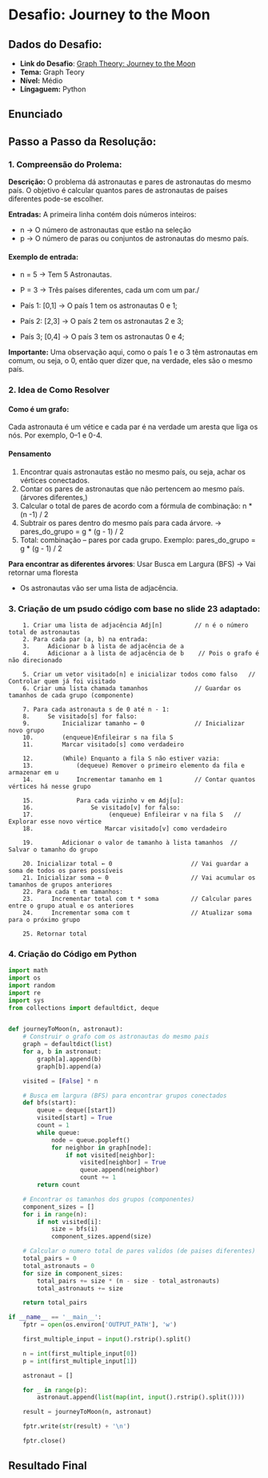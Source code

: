# Desafio: Journey to the Moon

## Dados do Desafio:

- **Link do Desafio**: [Graph Theory: Journey to the Moon](https://www.hackerrank.com/challenges/journey-to-the-moon/problem)
- **Tema:** Graph Teory
- **Nível:** Médio
- **Língaguem:** Python



## Enunciado


## Passo a Passo da Resolução:


### 1. Compreensão do Prolema:




**Descrição:** O problema dá astronautas e pares de astronautas do mesmo país. O objetivo é calcular quantos pares de astronautas de países diferentes pode-se escolher.

**Entradas:** 
A primeira linha contém dois números inteiros:

  - n → O número de astronautas que  estão na seleção
  - p → O número de paras ou conjuntos de astronautas do mesmo país.

#### Exemplo de entrada: 

- n = 5 → Tem 5 Astronautas.

- P = 3 → Três países diferentes, cada um com um par./

- País 1: [0,1] → O país 1 tem os astronautas 0 e 1;

- País 2: [2,3] → O país 2 tem os astronautas  2 e 3;

- País 3; [0,4] → O país 3 tem os astronautas 0 e 4; 

**Importante:** Uma observação aqui, como o país 1 e o 3 têm astronautas em comum, ou seja, o 0, então quer dizer que, na verdade, eles são o mesmo país.

### 2. Idea de Como Resolver

#### Como é um grafo:

Cada astronauta é um vétice e cada par é na verdade um aresta que liga os nós. Por exemplo, 0–1 e 0-4.

#### Pensamento

1. Encontrar quais astronautas estão no mesmo país, ou seja, achar os vértices conectados.
2. Contar os pares de astronautas que não pertencem ao mesmo país. (árvores diferentes,)
3. Calcular o total de pares de acordo com a fórmula de combinação: n * (n -1) / 2
4. Subtrair os pares dentro do mesmo país para cada árvore. → pares_do_grupo = g * (g - 1) / 2
5. Total: combinação – pares por cada grupo. Exemplo: pares_do_grupo = g * (g - 1) / 2

**Para encontrar as diferentes árvores**: Usar Busca em Largura (BFS) -> Vai retornar uma floresta

- Os astronautas vão ser uma lista de adjacência.


### 3. Criação de um psudo código com base no slide 23 adaptado:
        
        1. Criar uma lista de adjacência Adj[n]         // n é o número total de astronautas
        2. Para cada par (a, b) na entrada:
        3.     Adicionar b à lista de adjacência de a   
        4.     Adicionar a à lista de adjacência de b    // Pois o grafo é não direcionado
        
        5. Criar um vetor visitado[n] e inicializar todos como falso   // Controlar quem já foi visitado
        6. Criar uma lista chamada tamanhos             // Guardar os tamanhos de cada grupo (componente)
        
        7. Para cada astronauta s de 0 até n - 1:
        8.     Se visitado[s] for falso:                
        9.         Inicializar tamanho ← 0              // Inicializar  novo grupo
        10.        (enqueue)Enfileirar s na fila S               
        11.        Marcar visitado[s] como verdadeiro  
        
        12.        (While) Enquanto a fila S não estiver vazia: 
        13.            (dequeue) Remover o primeiro elemento da fila e armazenar em u
        14.            Incrementar tamanho em 1         // Contar quantos vértices há nesse grupo
        
        15.            Para cada vizinho v em Adj[u]:   
        16.                Se visitado[v] for falso:
        17.                     (enqueue) Enfileirar v na fila S   // Explorar esse novo vértice
        18.                    Marcar visitado[v] como verdadeiro
        
        19.        Adicionar o valor de tamanho à lista tamanhos  // Salvar o tamanho do grupo
        
        20. Inicializar total ← 0                      // Vai guardar a soma de todos os pares possíveis
        21. Inicializar soma ← 0                       // Vai acumular os tamanhos de grupos anteriores
        22. Para cada t em tamanhos:
        23.     Incrementar total com t * soma         // Calcular pares entre o grupo atual e os anteriores
        24.     Incrementar soma com t                 // Atualizar soma para o próximo grupo
        
        25. Retornar total                            

### 4. Criação do Código em Python
                
```python
import math
import os
import random
import re
import sys
from collections import defaultdict, deque


def journeyToMoon(n, astronaut):
    # Construir o grafo com os astronautas do mesmo pais
    graph = defaultdict(list)
    for a, b in astronaut:
        graph[a].append(b)
        graph[b].append(a)

    visited = [False] * n

    # Busca em largura (BFS) para encontrar grupos conectados
    def bfs(start):
        queue = deque([start])
        visited[start] = True
        count = 1
        while queue:
            node = queue.popleft()
            for neighbor in graph[node]:
                if not visited[neighbor]:
                    visited[neighbor] = True
                    queue.append(neighbor)
                    count += 1
        return count

    # Encontrar os tamanhos dos grupos (componentes)
    component_sizes = []
    for i in range(n):
        if not visited[i]:
            size = bfs(i)
            component_sizes.append(size)

    # Calcular o numero total de pares validos (de paises diferentes)
    total_pairs = 0
    total_astronauts = 0
    for size in component_sizes:
        total_pairs += size * (n - size - total_astronauts)
        total_astronauts += size

    return total_pairs

if __name__ == '__main__':
    fptr = open(os.environ['OUTPUT_PATH'], 'w')

    first_multiple_input = input().rstrip().split()

    n = int(first_multiple_input[0])
    p = int(first_multiple_input[1])

    astronaut = []

    for _ in range(p):
        astronaut.append(list(map(int, input().rstrip().split())))

    result = journeyToMoon(n, astronaut)

    fptr.write(str(result) + '\n')

    fptr.close()
```


## Resultado Final
